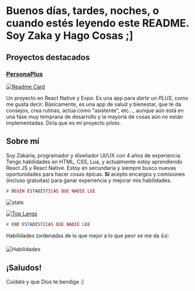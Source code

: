 # Buenos días, tardes, noches, o cuando estés leyendo este README. Soy Zaka y Hago Cosas ;]

## Proyectos destacados

### [PersonaPlus](https://github.com/ZakaHaceCosas/personaplus)
[![Readme Card](https://github-readme-stats.vercel.app/api/pin/?username=ZakaHaceCosas&repo=personaplus&theme=dark)](https://github.com/ZakaHaceCosas/personaplus)

Un proyecto en React Native y Expo. Es una app para <i>darte un PLUS</i>, como me gusta decir. Básicamente, es una app de salud y bienestar, que te da consejos, crea rutinas, actúa como "asistente", etc..., aunque aún está en una fase muy temprana de desarrollo y la mayoría de cosas aún no están implementadas. Diría que es mi proyecto piloto.

## Sobre mí

Soy Zakaria, programador y diseñador UI/UX con 4 años de experiencia. Tengo habilidades en HTML, CSS, Lua, y actualmente estoy aprendiendo React JS y React Native. Estoy en secundaria y siempre busco nuevas oportunidades para hacer cosas épicas. **Sí** acepto encargos y comisiones (incluso gratuitas) para ganar experiencia y mejorar mis habilidades.

```lua
# BEGIN ESTADÍSTICAS QUE NADIE LEE
```

![stats](https://github-readme-stats.vercel.app/api?username=ZakaHaceCosas&show_icons=true&theme=dark)

[![Top Langs](https://github-readme-stats.vercel.app/api/top-langs/?username=ZakaHaceCosas&theme=dark&layout=donut&langs_count=8)](https://github.com/ZakaHaceCosas)

```lua
# END ESTADÍSTICAS QUE NADIE LEE
```

Habilidades (ordenadas de lo que mejor a lo que peor se me da 👍):

![Habilidades](https://skillicons.dev/icons?i=figma,css,lua,robloxstudio,html,ts,react,git&perline=4)

## ¡Saludos!

Cuídate y que Dios te bendiga :]
